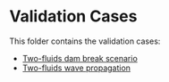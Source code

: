 # Validation Cases

This folder contains the validation cases:

- [Two-fluids dam break scenario](https://github.com/KratosMultiphysics/Examples/blob/master/fluid_dynamics/validation_cases/two_fluid_dam_break/README.md)
- [Two-fluids wave propagation](https://github.com/KratosMultiphysics/Examples/blob/master/fluid_dynamics/validation_cases/two_fluid_wave/README.md)
